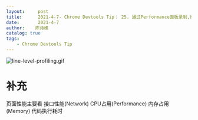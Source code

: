 ```yaml
---
layout:     post
title:      2021-4-7- Chrome Devtools Tip： 25. 通过Performance面板录制,行级别查看代码耗时
date:       2021-4-7
author:    陈诗樵
catalog: true
tags:
    - Chrome Devtools Tip
---
```


![line-level-profiling.gif](https://upload-images.jianshu.io/upload_images/8156292-6b1b13e4a3b65a7b.gif?imageMogr2/auto-orient/strip)
# 补充
页面性能主要看 接口性能(Network) CPU占用(Performance)  内存占用(Memory) 代码执行耗时